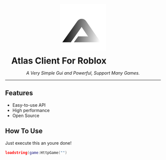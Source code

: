 <p align="center">
  <img src="README/AtlasLogo.png" alt="Meteor Logo" width="150" />
  <h1 align="center" style="display:inline; margin-left: 20px;">Atlas Client For Roblox</h1>
</p>

<p align="center">
  <i>A Very Simple Gui and Powerful, Support Many Games.</i>
</p>

---

## Features

- Easy-to-use API
- High performance
- Open Source

## How To Use

Just execute this an youre done!
```lua
loadstring(game:HttpGame("")
